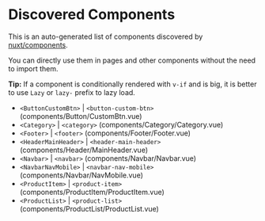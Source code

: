 # Discovered Components

This is an auto-generated list of components discovered by [nuxt/components](https://github.com/nuxt/components).

You can directly use them in pages and other components without the need to import them.

**Tip:** If a component is conditionally rendered with `v-if` and is big, it is better to use `Lazy` or `lazy-` prefix to lazy load.

- `<ButtonCustomBtn>` | `<button-custom-btn>` (components/Button/CustomBtn.vue)
- `<Category>` | `<category>` (components/Category/Category.vue)
- `<Footer>` | `<footer>` (components/Footer/Footer.vue)
- `<HeaderMainHeader>` | `<header-main-header>` (components/Header/MainHeader.vue)
- `<Navbar>` | `<navbar>` (components/Navbar/Navbar.vue)
- `<NavbarNavMobile>` | `<navbar-nav-mobile>` (components/Navbar/NavMobile.vue)
- `<ProductItem>` | `<product-item>` (components/ProductItem/ProductItem.vue)
- `<ProductList>` | `<product-list>` (components/ProductList/ProductList.vue)
